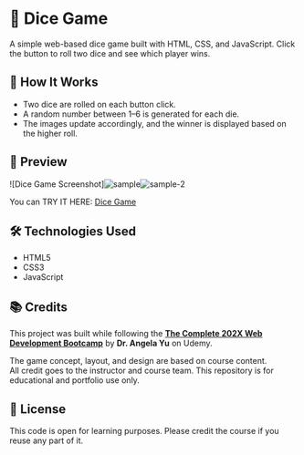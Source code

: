 # 🎲 Dice Game

A simple web-based dice game built with HTML, CSS, and JavaScript. Click the button to roll two dice and see which player wins.

## 🚀 How It Works

- Two dice are rolled on each button click.
- A random number between 1–6 is generated for each die.
- The images update accordingly, and the winner is displayed based on the higher roll.

## 📸 Preview
![Dice Game Screenshot]![sample](https://github.com/user-attachments/assets/165d970c-2f8d-48c0-9930-57618373ebad)![sample-2](https://github.com/user-attachments/assets/ac5da836-9d81-4073-8835-9eaff55b1ba0)

You can TRY IT HERE: [Dice Game](https://jpmartirez.github.io/DiceGame/dicee.html)

## 🛠️ Technologies Used

- HTML5
- CSS3
- JavaScript

## 📚 Credits

This project was built while following the [**The Complete 202X Web Development Bootcamp**](https://www.udemy.com/course/the-complete-web-development-bootcamp/) by **Dr. Angela Yu** on Udemy.

The game concept, layout, and design are based on course content.  
All credit goes to the instructor and course team. This repository is for educational and portfolio use only.

## 📎 License

This code is open for learning purposes. Please credit the course if you reuse any part of it.
